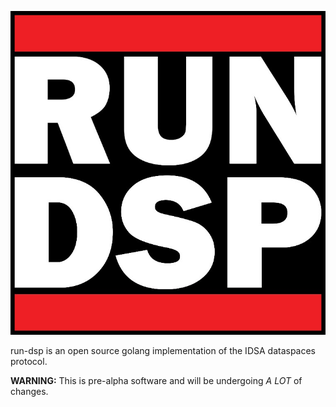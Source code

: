 ![](RUN-DSP.jpg)

run-dsp is an open source golang implementation of the IDSA dataspaces protocol.

**WARNING:** This is pre-alpha software and will be undergoing _A LOT_ of changes.
